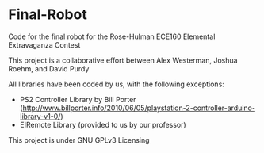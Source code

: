# Final-Robot
Code for the final robot for the Rose-Hulman ECE160 Elemental Extravaganza Contest

This project is a collaborative effort between Alex Westerman, Joshua Roehm, and David Purdy

All libraries have been coded by us, with the following exceptions:
- PS2 Controller Library by Bill Porter (http://www.billporter.info/2010/06/05/playstation-2-controller-arduino-library-v1-0/)
- EIRemote Library (provided to us by our professor)

This project is under GNU GPLv3 Licensing
